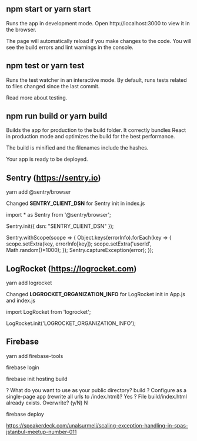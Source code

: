## npm start or yarn start
Runs the app in development mode.
Open http://localhost:3000 to view it in the browser.

The page will automatically reload if you make changes to the code.
You will see the build errors and lint warnings in the console.

## npm test or yarn test
Runs the test watcher in an interactive mode.
By default, runs tests related to files changed since the last commit.

Read more about testing.

## npm run build or yarn build
Builds the app for production to the build folder.
It correctly bundles React in production mode and optimizes the build for the best performance.

The build is minified and the filenames include the hashes.

Your app is ready to be deployed.


## Sentry (https://sentry.io)

yarn add @sentry/browser 

Changed **SENTRY_CLIENT_DSN** for Sentry init in index.js

import * as Sentry from '@sentry/browser';

Sentry.init({
  dsn: "SENTRY_CLIENT_DSN"
});
 
Sentry.withScope(scope => {
            Object.keys(errorInfo).forEach(key => {
                scope.setExtra(key, errorInfo[key]);
                scope.setExtra('userId', Math.random()*1000);
            });
            Sentry.captureException(error);
});
 

## LogRocket (https://logrocket.com)

yarn add logrocket 

Changed **LOGROCKET_ORGANIZATION_INFO** for LogRocket init in App.js and index.js

import LogRocket from 'logrocket';

LogRocket.init('LOGROCKET_ORGANIZATION_INFO');

## Firebase

yarn add firebase-tools

firebase login

firebase init
	hosting
	build

? What do you want to use as your public directory? build
? Configure as a single-page app (rewrite all urls to /index.html)? Yes
? File build/index.html already exists. Overwrite? (y/N) N

firebase deploy

https://speakerdeck.com/unalsurmeli/scaling-exception-handling-in-spas-jstanbul-meetup-number-011
